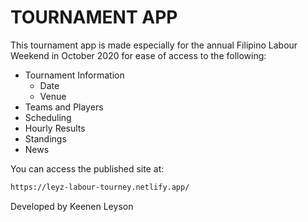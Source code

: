 # TOURNAMENT APP

This tournament app is made especially for the annual Filipino Labour Weekend in October 2020 for ease of access to the following:

* Tournament Information
  * Date
  * Venue
* Teams and Players
* Scheduling
* Hourly Results
* Standings
* News

You can access the published site at:

```sh
https://leyz-labour-tourney.netlify.app/
```

Developed by Keenen Leyson
